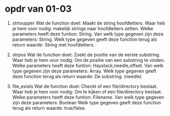 # opdr van 01-03

1. strtoupper
Wat de function doet:
Maakt de string hoofdletters.
Waar heb je hem voor nodig:
makelijk strings naar hoofdletters zetten.
Welke parameters heeft deze funtion:
String.
Van welk type gegeven zijn deze parameters:
String.
Welk type gegeven geeft deze function terug als return waarde:
String met hoofdletters.

2. strpos
Wat de function doet:
Zoekt de positie van de eerste substring.
Waar heb je hem voor nodig:
Om de positie van een substring te vinden.
Welke parameters heeft deze funtion:
Haystack,needle,offset.
Van welk type gegeven zijn deze parameters:
Array.
Welk type gegeven geeft deze function terug als return waarde:
De substring. (needle)

3. file_exists
Wat de function doet:
Checkt of een file/directory bestaat.
Waar heb je hem voor nodig:
Om te kijken of een file/directory bestaat.
Welke parameters heeft deze funtion:
Filename.
Van welk type gegeven zijn deze parameters:
Boolean
Welk type gegeven geeft deze function terug als return waarde:
true/false.
